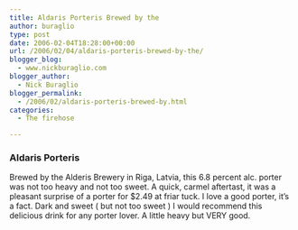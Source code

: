 ```yaml
---
title: Aldaris Porteris Brewed by the
author: buraglio
type: post
date: 2006-02-04T18:28:00+00:00
url: /2006/02/04/aldaris-porteris-brewed-by-the/
blogger_blog:
  - www.nickburaglio.com
blogger_author:
  - Nick Buraglio
blogger_permalink:
  - /2006/02/aldaris-porteris-brewed-by.html
categories:
  - The firehose

---
```

<div>
</div>

### Aldaris Porteris 

Brewed by the Alderis Brewery in Riga, Latvia, this 6.8 percent alc. porter was not too heavy and not too sweet. A quick, carmel aftertast, it was a pleasant surprise of a porter for $2.49 at friar tuck. I love a good porter, it&#8217;s a fact. Dark and sweet ( but not too sweet ) I would recommend this delicious drink for any porter lover. A little heavy but VERY good. 

<div>
</div>
